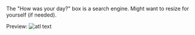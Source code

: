 The "How was your day?" box is a search engine.
Might want to resize for yourself (if needed).

Preview:
![atl text](https://github.com/MadSmileyman/Cave/blob/master/Startpage/PreviewScreenshot.png)
